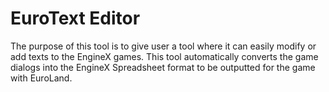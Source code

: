 # EuroText Editor
The purpose of this tool is to give user a tool where it can easily modify or add texts to the EngineX games. This tool automatically converts the game dialogs into the EngineX Spreadsheet format to be outputted for the game with EuroLand.
